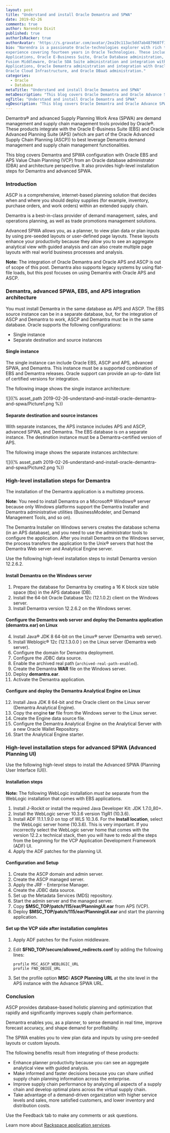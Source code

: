 ```yaml
---
layout: post
title: "Understand and install Oracle Demantra and SPWA"
date: 2019-02-26
comments: true
author: Narendra Dixit
published: true
authorIsRacker: true
authorAvatar: 'https://s.gravatar.com/avatar/2ea19c113ac5dd7ab4879607f1468950'
bio: "Narendra is a passionate Oracle-technologies explorer with rich technical
experience covering fourteen years in Oracle Technologies. These include Oracle
Applications, Oracle E-Business Suite, Oracle Database administration, Oracle
Fusion Middleware, Oracle SOA Suite administration and integration with Oracle
Applications, Oracle Demantra administration and integration with Oracle ASCP,
Oracle Cloud Infrastructure, and Oracle DBaaS administration."
categories:
  - Oracle
  - Database
metaTitle: "Understand and install Oracle Demantra and SPWA"
metaDescription: "This blog covers Oracle Demantra and Oracle Advance SPWA configuration with Oracle EBS and APS."
ogTitle: "Understand and install Oracle Demantra and SPWA"
ogDescription: "This blog covers Oracle Demantra and Oracle Advance SPWA configuration with Oracle EBS and APS."
---
```


Demantra&reg; and advanced Supply Planning Work Area (SPWA) are demand management
and supply chain management tools provided by Oracle&reg;. These products
integrate with the Oracle E-Business Suite (EBS) and Oracle Advanced Planning
Suite (APS) (which are part of the Oracle Advanced Supply Chain Planning (ASCP))
to best leverage Demantra demand management and supply chain management
functionalities.

This blog covers Demantra and SPWA configuration with
Oracle EBS and APS Value Chain Planning (VCP) from an Oracle database
administrator (DBA) and architecture perspective. It also provides high-level
installation steps for Demantra and advanced SPWA.

<!--more-->

### Introduction

ASCP is a comprehensive, internet-based planning solution that decides when and
where you should deploy supplies (for example, inventory, purchase orders, and
work orders) within an extended supply chain.

Demantra is a best-in-class provider of demand management, sales, and operations
planning, as well as trade promotions management solutions.

Advanced SPWA allows you, as a planner, to view plan data or plan inputs by using
pre-seeded layouts or user-defined page layouts. These layouts enhance your
productivity because they allow you to see an aggregate analytical view with
guided analysis and can also create multiple page layouts with real world
business processes and analysis.

**Note:** The integration of Oracle Demantra and Oracle APS and ASCP is out of
scope of this post. Demantra also supports legacy systems by using flat-file
loads, but this post focuses on using Demantra with Oracle APS and ASCP.

### Demantra, advanced SPWA, EBS, and APS integration architecture

You must install Demantra in the same database as APS and ASCP. The EBS source
instance can be in a separate database, but, for the integration of ASCP and
Demantra to work, ASCP and Demantra must be in the same database. Oracle
supports the following configurations:

- Single instance
- Separate destination and source instances

#### Single instance

The single instance can include Oracle EBS, ASCP and APS, advanced SPWA, and
Demantra. This instance must be a supported combination of EBS and Demantra
releases. Oracle support can provide an up-to-date list of certified versions
for integration.

The following image shows the single instance architecture:

![]({% asset_path 2019-02-26-understand-and-install-oracle-demantra-and-spwa/Picture1.png %})

#### Separate destination and source instances

With separate instances, the APS instance includes APS and ASCP, advanced SPWA,
and Demantra. The EBS database is on a separate instance. The destination
instance must be a Demantra-certified version of APS.

The following image shows the separate instances architecture:

![]({% asset_path 2019-02-26-understand-and-install-oracle-demantra-and-spwa/Picture2.png %})

### High-level installation steps for Demantra

The installation of the Demantra application is a multistep process.

**Note:** You need to install Demantra on a Microsoft&reg; Windows&reg; server
because only Windows platforms support the Demantra Installer and Demantra
administrative utilities (BusinessModeler, and Demand Management Tools, and so on).

The Demantra Installer on Windows servers creates the database schema (in an APS
database), and you need to use the administrator tools to configure the application.
After you install Demantra on the Windows server, the process transfers the
application to the Unix&reg; servers that host the Demantra Web server and
Analytical Engine server.

Use the following high-level installation steps to install Demantra version 12.2.6.2.

#### Install Demantra on the Windows server

1.	Prepare the database for Demantra by creating a 16 K block size table space
   (tbs) in the APS database (DB).
2.	Install the 64-bit Oracle Database 12c (12.1.0.2) client on the Windows server.
3.	Install Demantra version 12.2.6.2 on the Windows server.

#### Configure the Demantra web server and deploy the Demantra application (demantra.ear) on Linux

4.	Install Java&reg; JDK 8 64-bit on the Linux&reg; server (Demantra web server).
5.	Install Weblogic&reg; 12c (12.1.3.0.0 ) on the Linux server (Demantra web server).
6.	Configure the domain for Demantra deployment.
7.	Configure the JDBC data source.
8.	Enable the archived real path (`archived-real-path-enabled`).
9.	Create the Demantra **WAR** file on the Windows server.
10. Deploy **demantra.ear**.
11. Activate the Demantra application.

#### Configure and deploy the Demantra Analytical Engine on Linux

12. Install Java JDK 8 64-bit and the Oracle client on the Linux server (Demantra Analytical Engine).
13. Copy the engine **tar** file from the Windows server to the Linux server.
14. Create the Engine data source file.
15. Configure the Demantra Analytical Engine on the Analytical Server with a
    new Oracle Wallet Repository.
16. Start the Analytical Engine starter.

### High-level installation steps for advanced SPWA (Advanced Planning UI)

Use the following high-level steps to install the Advanced SPWA (Planning User
Interface (UI)).

#### Installation steps

**Note:** The following WebLogic installation *must be* separate from the
WebLogic installation that comes with EBS applications.

1.	Install J-Rockit or install the required Java Developer Kit: JDK 1.7.0_80+.
2.	Install the WebLogic server 10.3.6 version 11gR1 (10.3.6).
3.	Install ADF 11.1.1.9.0 on top of WLS 10.3.6. For the **Install location**,
   select the WebLogic server home (10.3.6). This is very important. If you
   incorrectly select the WebLogic server home that comes with the version
   12.2.x technical stack, then you will have to redo all the steps from the
   beginning for the VCP Application Development Framework (ADF) UI.
4.	Apply the ADF patches for the planning UI.

#### Configuration and Setup

1.	Create the ASCP domain and admin server.
2.	Create the ASCP managed server.
3.	Apply the JRF - Enterprise Manager.
4.	Create the JDBC data source.
5.	Set up the Metadata Services (MDS) repository.
6.	Start the admin server and the managed server.
7.	Copy **$MSC\_TOP/patch/115/ear/PlanningUI.ear** from APS (VCP).
8.	Deploy **$MSC\_TOP/patch/115/ear/PlanningUI.ear** and start the planning
   application.

#### Set up the VCP side after installation completes

1.	Apply ADF patches for the Fusion middleware.
2.	Edit **$FND\_TOP/secure/allowed\_redirects.conf** by adding the following lines:

        profile MSC_ASCP_WEBLOGIC_URL
        profile FND_OBIEE_URL

3.	Set the profile option **MSC: ASCP Planning URL** at the site level in the
   APS instance with the Advance SPWA URL.

### Conclusion

ASCP provides database-based holistic planning and optimization that rapidly
and significantly improves supply chain performance.

Demantra enables you, as a planner, to sense demand in real time, improve forecast
accuracy, and shape demand for profitability.

The SPWA enables you to view plan data and inputs by using pre-seeded
layouts or custom layouts.

The following benefits result from integrating of these products:

-	Enhance planner productivity because you can see an aggregate analytical
   view with guided analysis.
-	Make informed and faster decisions because you can share unified supply
   chain planning information across the enterprise.
-	Improve supply chain performance by analyzing all aspects of a supply chain
   and develop optimal plans across the virtual supply chain.
-	Take advantage of a demand-driven organization with higher service levels and
   sales, more satisfied customers, and lower inventory and distribution costs.

Use the Feedback tab to make any comments or ask questions.

Learn more about [Rackspace application services](https://www.rackspace.com/application-management).
